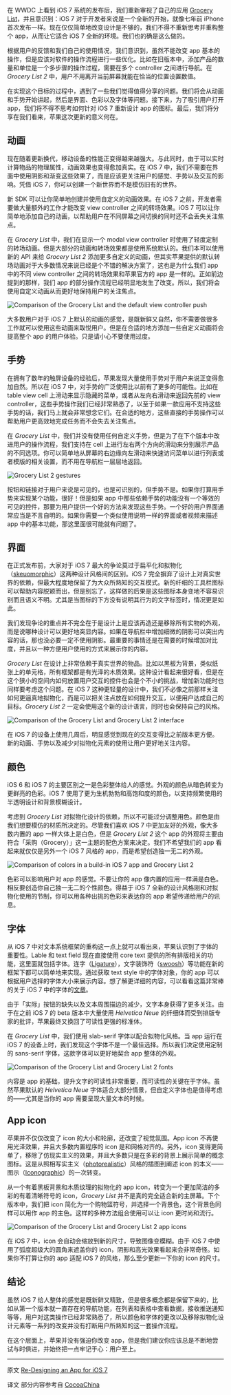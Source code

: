 在 WWDC 上看到 iOS 7 系统的发布后，我们重新审视了自己的应用 [Grocery List](http://appstore.com/grocerylistpx)，并且意识到：iOS 7 对于开发者来说是一个全新的开始，就像七年前 iPhone 首次发布一样。现在仅仅简单地改变设计是不够的，我们不得不重新思考并重构整个 app，从而让它适合 iOS 7 全新的环境。我们也的确是这么做的。
 
根据用户的反馈和我们自己的使用情况，我们意识到，虽然不能改变 app 基本的操作，但是应该对软件的操作流程进行一些优化。比如在旧版本中，添加产品的数量和单位是一个多步骤的操作过程，需要在多个 controller 之间进行导航。在 *Grocery List 2* 中，用户不用离开当前屏幕就能在恰当的位置设置数值。
 
在实现这个目标的过程中，遇到了一些我们觉得值得分享的问题。我们将会从动画和手势开始讲起，然后是界面、色彩以及字体等问题。接下来，为了吸引用户打开 app，我们将不得不思考如何针对 iOS 7 重新设计 app 的图标。最后，我们将分享在我们看来，苹果这次更新的意义何在。


## 动画

现在随着更新换代，移动设备的性能正变得越来越强大。与此同时，由于可以实时计算物品的物理属性，动画效果也变得愈加真实。在 iOS 7 中，我们不需要在界面中使用阴影和渐变这些效果了，而是应该更关注用户的感觉、手势以及交互的影响。凭借 iOS 7，你可以创建一个新世界而不是模仿旧有的世界。

新 SDK 可以让你简单地创建并使用自定义的动画效果。在 iOS 7 之前，开发者需要做大量额外的工作才能改变 view controller 之间的转场效果。iOS 7 可以让你简单地添加自己的动画，以帮助用户在不同屏幕之间切换的同时还不会丢失关注焦点。
 
在 *Grocery List* 中，我们在显示一个 modal view controller 时使用了轻度定制的转场动画。但是大部分的动画和转场效果都是使用系统默认的。我们本可以使用新的 API 来给 *Grocery List 2* 添加更多自定义的动画，但其实苹果提供的默认转场动画对于大多数情况来说已经是个不错的解决方案了，这也是为什么我们 app 中的不同 view controller 之间的转场效果和苹果官方的 app 是一样的。正如前边提到的那样，我们 app 的部分操作流程已经明显地发生了改变。所以，我们将会使用自定义动画从而更好地保持用户的关注焦点。

<img alt="Comparison of the Grocery List and the default view controller push" src="https://objccn.io/images/issues/issue-5/redesign-animations.gif">

大多数用户对于 iOS 7 上默认的动画的感觉，是既新鲜又自然，你不需要做很多工作就可以使用这些动画来取悦用户。但是在合适的地方添加一些自定义动画将会提高整个 app 的用户体验。只是请小心不要使用过度。

## 手势

在拥有了数年的触屏设备的经验后，苹果发现大量使用手势对于用户来说正变得愈加自然。所以在 iOS 7 中，对手势的广泛使用比以前有了更多的可能性。比如在 table view cell 上滑动来显示隐藏的菜单，或者从左向右滑动来返回先前的 view controller，这些手势操作我们已经非常熟悉了，以至于如果一款应用不支持这些手势的话，我们马上就会非常想念它们。在合适的地方，这些直接的手势操作可以帮助用户更高效地完成任务而不会失去关注焦点。

在 *Grocery List* 中，我们并没有使用任何自定义手势，但是为了在下个版本中改进用户的操作流程，我们支持在 cell 上进行左右两个方向的滑动来分别展示产品的不同选项。你可以简单地从屏幕的右边缘向左滑动来快速访问菜单以进行列表或者模版的相关设置，而不用在导航栏一层层地返回。

<img alt="Grocery List 2 gestures" src="https://objccn.io/images/issues/issue-5/redesign-gestures.png">

按钮和链接对于用户来说是可见的，也是可识别的，但手势不是。如果你打算用手势来实现某个功能，很好！但是如果 app 中那些依赖手势的功能没有一个等效的可见的控件，那要为用户提供一个好的方法来发现这些手势。一个好的用户界面通常应当是不言自明的。如果你需要一个类似使用说明一样的界面或者视频来描述 app 中的基本功能，那这里面很可能就有问题了。

## 界面

在正式发布前，大家对于 iOS 7 最大的争论莫过于扁平化和拟物化（[skeuomorphic](http://zh.wikipedia.org/wiki/仿制品)）这两种设计风格间的区别。iOS 7 完全摒弃了设计上对真实世界的依赖，但最大程度地保留了为大众所熟知的交互模式。新的纤细的工具栏图标可以帮助内容脱颖而出，但是别忘了，这样做的后果是这些图标本身变地不容易识别而且语义不明。尤其是当图标的下方没有说明其行为的文字标签时，情况更是如此。

我们发现争论的重点并不完全在于是设计上是应该再造还是移除所有实物的外观，而是说哪种设计可以更好地突显内容。如果在导航栏中增加细微的阴影可以突出内容的话，那也没必要一定不使用阴影。最重要的事情还是在需要的时候增加对比度，并且以一种方便用户使用的方式来展示你的内容。
 
*Grocery List* 在设计上非常依赖于真实世界的物品。比如以黑板为背景，类似纸张上的单元格，所有框架都是有光泽的木质效果。这种设计看起来很好看，但是在这个狭小的空间内如何放置用户交互的控件也会是个不小的挑战，增加新功能时也同样要考虑这个问题。在 iOS 7 这种更轻量的设计中，我们不必像之前那样关注如何更逼真地拟物化，而是可以把关注点放在如何提升交互，以便用户达成自己的目标。*Grocery List 2* 一定会使用这个新的设计语言，同时也会保持自己的风格。

<img alt="Comparison of the Grocery List and Grocery List 2 interface" src="https://objccn.io/images/issues/issue-5/redesign-interface.png">

在 iOS 7 的设备上使用几周后，明显感觉到现在的交互变得比之前版本更方便。新的动画、手势以及减少对拟物化元素的使用让用户更好地关注内容。

## 颜色

iOS 6 和 iOS 7 的主要区别之一是色彩整体给人的感觉。外观的颜色从暗色转变为更鲜亮的色彩。iOS 7 使用了更为生机勃勃和高饱和度的颜色，以支持频繁使用的半透明设计和背景模糊设计。

考虑到 *Grocery List* 对拟物化设计的依赖，所以不可能过分调整用色。颜色是由我们想要模仿的材质所决定的。尽管我们喜欢 iOS 7 中更加友好的外观，像大多数内置的 app 一样大体上是白色，但是 *Grocery List 2* 这个 app 的外观将主要由符合「采购（Grocery）」这一主题的配色方案来决定。我们不希望我们的 app 看起来就仅仅是另外一个 iOS 7 风格的 app，而是希望创造独一无二的外观。

<img alt="Comparison of colors in a build-in iOS 7 app and Grocery List 2" src="https://objccn.io/images/issues/issue-5/redesign-colors.png">

色彩可以影响用户对 app 的感觉。不要让你的 app 像内置的应用一样满是白色。相反要创造你自己独一无二的个性颜色。得益于 iOS 7 全新的设计风格刚和对拟物化使用的节制，你可以用各种出挑的色彩来表达你的 app 希望传递给用户的讯息。

## 字体

从 iOS 7 中对文本系统框架的重构这一点上就可以看出来，苹果认识到了字体的重要性。Lable 和 text field 现在直接使用 core text 提供的所有排版相关的功能，这里面就包括字体。连字（[Ligature](http://zh.wikipedia.org/wiki/合字)），文字装饰符（[swoosh](http://baike.baidu.com/view/1155820.htm)）等功能在新的框架下都可以简单地来实现。通过获取 text style 中的字体对象，你的 app 可以根据用户选择的字体大小来展示内容。想了解更详细的内容，可以看看这篇非常棒的关于 iOS 7 中的字体的[文章](http://typographica.org/on-typography/beyond-helvetica-the-real-story-behind-fonts-in-ios-7/)。

由于「实际」按钮的缺失以及文本周围描边的减少，文字本身获得了更多关注。由于在之前 iOS 7 的 beta 版本中大量使用 *Helvetica Neue* 的纤细体而受到排版专家的批评，苹果最终又换回了可读性更强的标准体。

在 *Grocery List* 中，我们使用 slab-serif 字体以配合拟物化风格。当 app 运行在 iOS 7 的设备上时，我们发现这个字体不是一个最佳选择。所以我们决定使用定制的 sans-serif 字体，这款字体可以更好地契合 app 整体的外观。

<img alt="Comparison of the Grocery List and Grocery List 2 fonts" src="https://objccn.io/images/issues/issue-5/redesign-fonts.png">

内容是 app 的基础，提升文字的可读性非常重要，而可读性的关键在于字体。虽然苹果默认的 *Helvetica Neue* 字体适合大部分情景，但自定义字体也是值得考虑的——尤其是当你的 app 需要呈现大量文本的时候。

## App icon

苹果并不仅仅改变了 icon 的大小和轮廓，还改变了视觉氛围。App icon 不再使用光泽效果，并且大多数内置程序的 icon 是和网格对齐的。另外，icon 变得更简单了，移除了仿现实主义的效果，并且大多数只是在多彩的背景上展示简单的概念图标。这是从照相写实主义（[photorealistic](http://en.wikipedia.org/wiki/Photorealism)）风格的插图到阐述 icon 的本义——图示（[Iconographic](http://en.wikipedia.org/wiki/Iconographic)）的一次转变。

从一个有着黑板背景和木质纹理的拟物化的 app icon，转变为一个更加简洁的多彩的有着清晰符号的 icon，*Grocery List* 并不是真的完全适合新的主屏幕。下个版本中，我们把 icon 简化为一个购物篮符号，并选择一个背景色，这个背景色同样可以用作 app 的主色。这样的多种方法组合使用可以让 icon 更时尚和流行。

<img alt="Comparison of the Grocery List and Grocery List 2 app icons" src="https://objccn.io/images/issues/issue-5/redesign-app-icon.png">

在 iOS 7 中，icon 会自动会缩放到新的尺寸，导致图像变模糊。由于 iOS 7 中使用了弧度超级大的圆角来遮盖你的 icon，阴影和高光效果看起来会非常奇怪。如果你不打算让你的 app 适配 iOS 7 的风格，那么至少更新一下你的 icon 的尺寸。

## 结论

虽然 iOS 7 给人整体的感觉是既新鲜又精致，但是很多概念都是保留下来的，比如从第一个版本就一直存在的导航功能，在列表和表格中查看数据，接收推送通知等等，用户对这类操作已经非常熟悉了，所以颜色和字体的更改以及移除拟物化设计元素等一系列的改变并没有打断用户所熟知的这一套操作流程。

在这个层面上，苹果并没有强迫你改变 app，但是我们建议你应该总是不断地尝试与时俱进，并始终把一点牢记于心：用户至上。

---

 

原文 [Re-Designing an App for iOS 7](http://www.objc.io/issue-5/redesigning-for-ios-7.html)

译文 部分内容参考自 [CocoaChina](http://www.cocoachina.com)